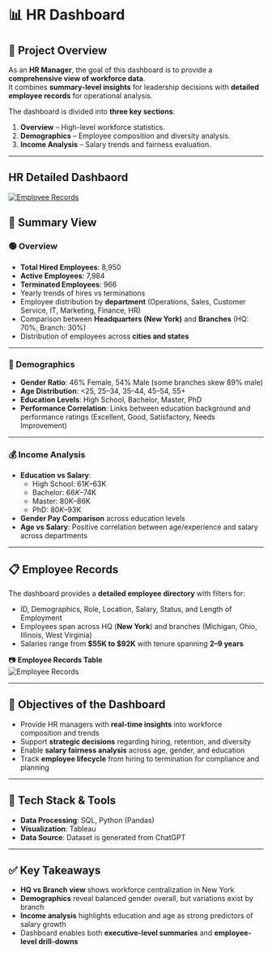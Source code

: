 # 📊 HR Dashboard

## 📌 Project Overview
As an **HR Manager**, the goal of this dashboard is to provide a **comprehensive view of workforce data**.  
It combines **summary-level insights** for leadership decisions with **detailed employee records** for operational analysis.  

The dashboard is divided into **three key sections**:
1. **Overview** – High-level workforce statistics.  
2. **Demographics** – Employee composition and diversity analysis.  
3. **Income Analysis** – Salary trends and fairness evaluation.  

---
## HR Detailed Dashbaord
[![Employee Records](images/employees.png)](https://github.com/sangameshgouda/HR_Dashboard/blob/main/images/HR%20Summary.png)

## 🔎 Summary View

### 🟢 Overview
- **Total Hired Employees**: 8,950  
- **Active Employees**: 7,984  
- **Terminated Employees**: 966  
- Yearly trends of hires vs terminations  
- Employee distribution by **department** (Operations, Sales, Customer Service, IT, Marketing, Finance, HR)  
- Comparison between **Headquarters (New York)** and **Branches** (HQ: 70%, Branch: 30%)  
- Distribution of employees across **cities and states**  



---

### 👥 Demographics
- **Gender Ratio**: 46% Female, 54% Male (some branches skew 89% male)  
- **Age Distribution**: <25, 25–34, 35–44, 45–54, 55+  
- **Education Levels**: High School, Bachelor, Master, PhD  
- **Performance Correlation**: Links between education background and performance ratings (Excellent, Good, Satisfactory, Needs Improvement)  


---

### 💰 Income Analysis
- **Education vs Salary**:
  - High School: $61K–$63K  
  - Bachelor: $66K–$74K  
  - Master: $80K–$86K  
  - PhD: $80K–$93K  
- **Gender Pay Comparison** across education levels  
- **Age vs Salary**: Positive correlation between age/experience and salary across departments  


---

## 📋 Employee Records
The dashboard provides a **detailed employee directory** with filters for:
- ID, Demographics, Role, Location, Salary, Status, and Length of Employment  
- Employees span across HQ (**New York**) and branches (Michigan, Ohio, Illinois, West Virginia)  
- Salaries range from **$55K to $92K** with tenure spanning **2–9 years**  

📷 **Employee Records Table**  
![Employee Records](images/employees.png)

---

## 🎯 Objectives of the Dashboard
- Provide HR managers with **real-time insights** into workforce composition and trends  
- Support **strategic decisions** regarding hiring, retention, and diversity  
- Enable **salary fairness analysis** across age, gender, and education  
- Track **employee lifecycle** from hiring to termination for compliance and planning  

---

## 🚀 Tech Stack & Tools
- **Data Processing**: SQL, Python (Pandas)  
- **Visualization**: Tableau  
- **Data Source**: Dataset is generated from ChatGPT  

---

## ✅ Key Takeaways
- **HQ vs Branch view** shows workforce centralization in New York  
- **Demographics** reveal balanced gender overall, but variations exist by branch  
- **Income analysis** highlights education and age as strong predictors of salary growth  
- Dashboard enables both **executive-level summaries** and **employee-level drill-downs**  
